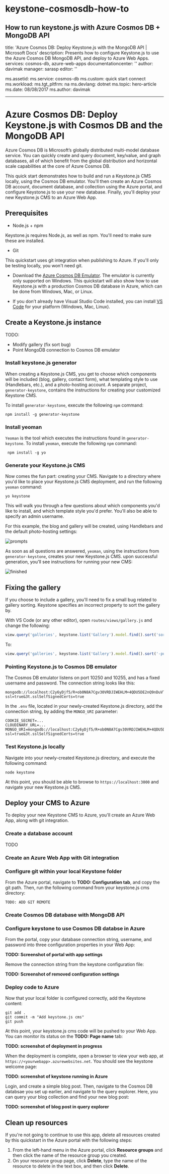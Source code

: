# keystone-cosmosdb-how-to
How to run keystone.js with Azure Cosmos DB + MongoDB API
---
title: 'Azure Cosmos DB: Deploy Keystone.js with the MongoDB API | Microsoft Docs'
description: Presents how to configure Keystone.js to use the Azure Cosmos DB MongoDB API, and deploy to Azure Web Apps.
services: cosmos-db, azure-web-apps
documentationcenter: ''
author: davimak
manager: sarasp
editor: ''

ms.assetid: 
ms.service: cosmos-db
ms.custom: quick start connect
ms.workload: 
ms.tgt_pltfrm: na
ms.devlang: dotnet
ms.topic: hero-article
ms.date: 08/08/2017
ms.author: davimak

---
# Azure Cosmos DB: Deploy Keystone.js with Cosmos DB and the MongoDB API

Azure Cosmos DB is Microsoft’s globally distributed multi-model database service. You can quickly create and query document, key/value, and graph databases, all of which benefit from the global distribution and horizontal scale capabilities at the core of Azure Cosmos DB. 

This quick start demonstrates how to build and run a Keystone.js CMS locally, using the Cosmos DB emulator. You'll then create an Azure Cosmos DB account, document database, and collection using the Azure portal, and configure Keystone.js to use your new database. Finally, you'll deploy your new Keystone.js CMS to an Azure Web App.

## Prerequisites

- Node.js + npm

Keystone.js requires Node.js, as well as npm. You'll need to make sure these are installed.

- Git

This quickstart uses git integration when publishing to Azure. If you'll only be testing locally, you won't need git.

- Download the [Azure Cosmos DB Emulator](https://docs.microsoft.com/en-us/azure/cosmos-db/local-emulator). The emulator is currently only supported on Windows. This quickstart will also show how to use Keystone.js with a production Cosmos DB database in Azure, which can be done from Windows, Mac, or Linux.

- If you don’t already have Visual Studio Code installed, you can install [VS Code](https://code.visualstudio.com/Download) for your platform (Windows, Mac, Linux).

<a id="create-keystone"></a>
## Create a Keystone.js instance

TODO:

 - Modify gallery (fix sort bug)
 - Point MongoDB connection to Cosmos DB emulator
 
 ### Install keystone.js generator

 When creating a Keystone.js CMS, you get to choose which components will be included (blog, gallery, contact form), what templating style to use (Handlebars, etc.), and a photo-hosting account. A separate project, `generator-keystone`, contains the instructions for creating your customized Keystone CMS.

 To install `generator-keystone`, execute the following `npm` command:

```
npm install -g generator-keystone
```

### Install yeoman

`Yeoman` is the tool which executes the instructions found in `generator-keystone`. To install `yeoman`, execute the following `npm` command:

```
 npm install -g yo
 ```

### Generate your Keystone.js CMS

Now comes the fun part: creating your CMS. Navigate to a directory where you'd like to place your Keystone.js CMS deployment, and run the following `yeoman` command:

```
yo keystone
```
This will walk you through a few questions about which components you'd like to install, and which template style you'd prefer. You'll also be able to specify an admin username.

For this example, the blog and gallery will be created, using Handlebars and the default photo-hosting settings:

![prompts](./images/keystone-generator-screencap.png)

As soon as all questions are answered, `yeoman`, using the instructions from `generator-keystone`, creates your new Keystone.js CMS. upon successful generation, you'll see instructions for running your new CMS:

![finished](./images/generator-finished.png)

## Fixing the gallery

If you choose to include a gallery, you'll need to fix a small bug related to gallery sorting. Keystone specifies an incorrect property to sort the gallery by.

With VS Code (or any other editor), open `routes/views/gallery.js` and change the following:

```js
view.query('galleries', keystone.list('Gallery').model.find().sort('sortOrder'));
```

To:
```js
view.query('galleries', keystone.list('Gallery').model.find().sort('-publishedDate'));
```

### Pointing Keystone.js to Cosmos DB emulator

The Cosmos DB emulator listens on port 10250 and 10255, and has a fixed username and password. The connection string looks like this:

```
mongodb://localhost:C2y6yDjf5/R+ob0N8A7Cgv30VRDJIWEHLM+4QDU5DE2nQ9nDuVTqobD4b8mGGyPMbIZnqyMsEcaGQy67XIw/Jw==@localhost:10255/admin?ssl=true&3t.sslSelfSignedCerts=true
```

In the `.env` file, located in your newly-created Keystone.js directory, add the connection string, by adding the `MONGO_URI` parameter:

```
COOKIE_SECRET=...
CLOUDINARY_URL=...
MONGO_URI=mongodb://localhost:C2y6yDjf5/R+ob0N8A7Cgv30VRDJIWEHLM+4QDU5DE2nQ9nDuVTqobD4b8mGGyPMbIZnqyMsEcaGQy67XIw/Jw==@localhost:10255/admin?ssl=true&3t.sslSelfSignedCerts=true
```
 
 ### Test Keystone.js locally

 Navigate into your newly-created Keystone.js directory, and execute the following command:

 ```
 node keystone
 ```

 At this point, you should be able to browse to `https://localhost:3000` and navigate your new Keystone.js CMS.

 ## Deploy your CMS to Azure
 
 To deploy your new Keystone CMS to Azure, you'll create an Azure Web App, along with git integration.

 <a id="create-account"></a>
### Create a database account

TODO

### Create an Azure Web App with Git integration

### Configure git within your local Keystone folder

From the Azure portal, navigate to **TODO: Configuration tab**, and copy the git path. Then, run the following command from your keystone.js cms directory:

```
TODO: ADD GIT REMOTE
```
### Create Cosmos DB database with MongoDB API

### Configure keystone to use Cosmos DB databse in Azure
From the portal, copy your database connection string, username, and password into three configuration properties in your Web App:

**TODO: Screenshot of portal with app settings**

Remove the connection string from the keystone configuration file:

**TODO: Screenshot of removed configuration settings**

### Deploy code to Azure

Now that your local folder is configured correctly, add the Keystone content:

```
git add .
git commit -m "Add keystone.js cms"
git push
```

At this point, your keystone.js cms code will be pushed to your Web App. You can monitor its status on the **TODO: Page name** tab:

**TODO: screenshot of deployment in progress**

When the deployment is complete, open a browser to view your web app, at `https://<yourwebapp>.azurewebsites.net`. You should see the keystone welcome page:

**TODO: screenshot of keystone running in Azure**

Login, and create a simple blog post. Then, navigate to the Cosmos DB databsae you set up earlier, and navigate to the query explorer. Here, you can query your blog collection and find your new blog post:

**TODO: screenshot of blog post in query explorer**

## Clean up resources

If you're not going to continue to use this app, delete all resources created by this quickstart in the Azure portal with the following steps:

 1. From the left-hand menu in the Azure portal, click **Resource groups** and then click the name of the resource group you created. 
 2. On your resource group page, click **Delete**, type the name of the resource to delete in the text box, and then click **Delete**.



